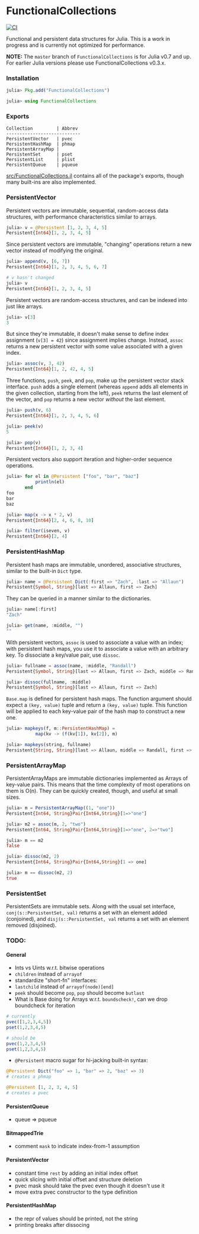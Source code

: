 # FunctionalCollections

[![CI](https://github.com/JuliaCollections/FunctionalCollections.jl/actions/workflows/CI.yml/badge.svg)](https://github.com/JuliaCollections/FunctionalCollections.jl/actions/workflows/CI.yml)

Functional and persistent data structures for Julia. This is a work in
progress and is currently not optimized for performance.

**NOTE:** The `master` branch of `FunctionalCollections` is for Julia v0.7 and up. For earlier Julia versions please use FunctionalCollections v0.3.x.

### Installation

```.jl
julia> Pkg.add("FunctionalCollections")

julia> using FunctionalCollections
```

### Exports

```
Collection         | Abbrev
----------------------------
PersistentVector   | pvec
PersistentHashMap  | phmap
PersistentArrayMap |
PersistentSet      | pset
PersistentList     | plist
PersistentQueue    | pqueue
```

[src/FunctionalCollections.jl](https://github.com/JuliaLang/FunctionalCollections.jl/blob/master/src/FunctionalCollections.jl)
contains all of the package's exports, though many built-ins are also
implemented.

### PersistentVector

Persistent vectors are immutable, sequential, random-access data
structures, with performance characteristics similar to arrays.

```.jl
julia> v = @Persistent [1, 2, 3, 4, 5]
Persistent{Int64}[1, 2, 3, 4, 5]
```

Since persistent vectors are immutable, "changing" operations return a
new vector instead of modifying the original.

```.jl
julia> append(v, [6, 7])
Persistent{Int64}[1, 2, 3, 4, 5, 6, 7]

# v hasn't changed
julia> v
Persistent{Int64}[1, 2, 3, 4, 5]
```

Persistent vectors are random-access structures, and can be indexed
into just like arrays.

```.jl
julia> v[3]
3
```

But since they're immutable, it doesn't make sense to define index
assignment (`v[3] = 42`) since assignment implies change. Instead,
`assoc` returns a new persistent vector with some value associated
with a given index.

```.jl
julia> assoc(v, 3, 42)
Persistent{Int64}[1, 2, 42, 4, 5]
```

Three functions, `push`, `peek`, and `pop`, make up the persistent
vector stack interface. `push` adds a single element (whereas `append`
adds all elements in the given collection, starting from the left),
`peek` returns the last element of the vector, and `pop` returns a new
vector _without_ the last element.

```.jl
julia> push(v, 6)
Persistent{Int64}[1, 2, 3, 4, 5, 6]

julia> peek(v)
5

julia> pop(v)
Persistent{Int64}[1, 2, 3, 4]
```

Persistent vectors also support iteration and higher-order sequence
operations.

```.jl
julia> for el in @Persistent ["foo", "bar", "baz"]
           println(el)
       end
foo
bar
baz

julia> map(x -> x * 2, v)
Persistent{Int64}[2, 4, 6, 8, 10]

julia> filter(iseven, v)
Persistent{Int64}[2, 4]
```

### PersistentHashMap

Persistent hash maps are immutable, unordered, associative structures,
similar to the built-in `Dict` type.

```.jl
julia> name = @Persistent Dict(:first => "Zach", :last => "Allaun")
Persistent{Symbol, String}[last => Allaun, first => Zach]
```

They can be queried in a manner similar to the dictionaries.

```.jl
julia> name[:first]
"Zach"

julia> get(name, :middle, "")
""
```

With persistent vectors, `assoc` is used to associate a value with an
index; with persistent hash maps, you use it to associate a value with
an arbitrary key. To dissociate a key/value pair, use `dissoc`.

```.jl
julia> fullname = assoc(name, :middle, "Randall")
Persistent{Symbol, String}[last => Allaun, first => Zach, middle => Randall]

julia> dissoc(fullname, :middle)
Persistent{Symbol, String}[last => Allaun, first => Zach]
```

`Base.map` is defined for persistent hash maps. The function argument
should expect a `(key, value)` tuple and return a `(key, value)`
tuple. This function will be applied to each key-value pair of the
hash map to construct a new one.

```.jl
julia> mapkeys(f, m::PersistentHashMap) =
	       map(kv -> (f(kv[1]), kv[2]), m)

julia> mapkeys(string, fullname)
Persistent{String, String}[last => Allaun, middle => Randall, first => Zach]
```

### PersistentArrayMap

PersistentArrayMaps are immutable dictionaries implemented as Arrays of
key-value pairs. This means that the time complexity of most operations
on them is O(n). They can be quickly created, though, and useful at
small sizes.

```.jl
julia> m = PersistentArrayMap((1, "one"))
Persistent{Int64, String}Pair{Int64,String}[1=>"one"]

julia> m2 = assoc(m, 2, "two")
Persistent{Int64, String}Pair{Int64,String}[1=>"one", 2=>"two"]

julia> m == m2
false

julia> dissoc(m2, 2)
Persistent{Int64, String}Pair{Int64,String}[1 => one]

julia> m == dissoc(m2, 2)
true
```

### PersistentSet

PersistentSets are immutable sets. Along with the usual set interface,
`conj(s::PersistentSet, val)` returns a set with an element added
(conjoined), and `disj(s::PersistentSet, val` returns a set with an
element removed (disjoined).

### TODO:

#### General

- Ints vs Uints w.r.t. bitwise operations
- `children` instead of `arrayof`
- standardize "short-fn" interfaces:
- `lastchild` instead of `arrayof(node)[end]`
- `peek` should become `pop`, `pop` should become `butlast`
- What is Base doing for Arrays w.r.t. `boundscheck!`, can we drop boundcheck for iteration

```jl
# currently
pvec([1,2,3,4,5])
pset(1,2,3,4,5)

# should be
pvec(1,2,3,4,5)
pset(1,2,3,4,5)
```

- `@Persistent` macro sugar for hi-jacking built-in syntax:

```jl
@Persistent Dict("foo" => 1, "bar" => 2, "baz" => 3)
# creates a phmap

@Persistent [1, 2, 3, 4, 5]
# creates a pvec
```

#### PersistentQueue

- queue => pqueue

#### BitmappedTrie

- comment `mask` to indicate index-from-1 assumption

#### PersistentVector

- constant time `rest` by adding an initial index offset
- quick slicing with initial offset and structure deletion
- pvec mask should take the pvec even though it doesn't use it
- move extra pvec constructor to the type definition

#### PersistentHashMap

- the repr of values should be printed, not the string
- printing breaks after dissocing
